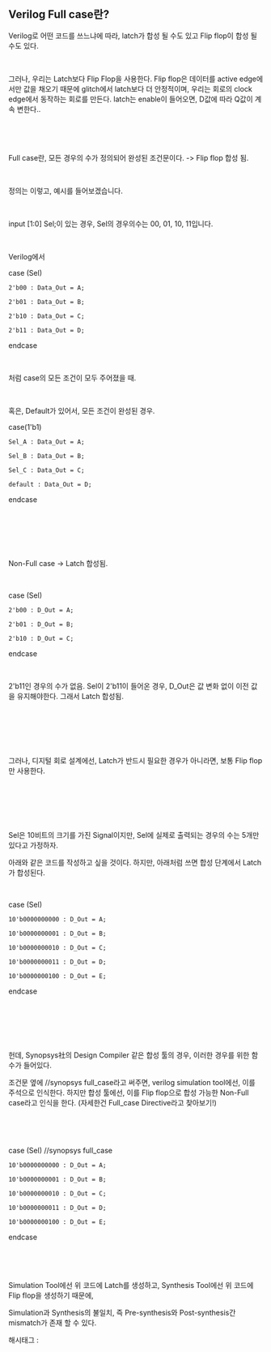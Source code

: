 ## Verilog Full case란?

Verilog로 어떤 코드를 쓰느냐에 따라, latch가 합성 될 수도 있고 Flip flop이 합성 될 수도 있다.

​

그러나, 우리는 Latch보다 Flip Flop을 사용한다. Flip flop은 데이터를 active edge에서만 값을 채오기 때문에 glitch에서 latch보다 더 안정적이며, 우리는 회로의 clock edge에서 동작하는 회로를 만든다. latch는 enable이 들어오면, D값에 따라 Q값이 계속 변한다..

​

​

Full case란, 모든 경우의 수가 정의되어 완성된 조건문이다. -> Flip flop 합성 됨.

​

정의는 이렇고, 예시를 들어보겠습니다.

​

input [1:0] Sel;이 있는 경우, Sel의 경우의수는 00, 01, 10, 11입니다.

​

Verilog에서

case (Sel)

    2'b00 : Data_Out = A;

    2'b01 : Data_Out = B;

    2'b10 : Data_Out = C;

    2'b11 : Data_Out = D;

endcase

​

처럼 case의 모든 조건이 모두 주어졌을 때.

​

혹은, Default가 있어서, 모든 조건이 완성된 경우.

case(1'b1)

    Sel_A : Data_Out = A;

    Sel_B : Data_Out = B;

    Sel_C : Data_Out = C;

    default : Data_Out = D;

endcase

​

​

​

Non-Full case -> Latch 합성됨.

​

case (Sel)

    2'b00 : D_Out = A;

    2'b01 : D_Out = B;

    2'b10 : D_Out = C;

endcase

​

2'b11인 경우의 수가 없음. Sel이 2'b11이 들어온 경우, D_Out은 값 변화 없이 이전 값을 유지해야한다. 그래서 Latch 합성됨.

​

​

​

그러나, 디지털 회로 설계에선, Latch가 반드시 필요한 경우가 아니라면, 보통 Flip flop만 사용한다.

​

​

​

Sel은 10비트의 크기를 가진 Signal이지만, Sel에 실제로 출력되는 경우의 수는 5개만 있다고 가정하자.

아래와 같은 코드를 작성하고 싶을 것이다. 하지만, 아래처럼 쓰면 합성 단계에서 Latch가 합성된다.

​

case (Sel)

    10'b0000000000 : D_Out = A;

    10'b0000000001 : D_Out = B;

    10'b0000000010 : D_Out = C;

    10'b0000000011 : D_Out = D;

    10'b0000000100 : D_Out = E;

endcase

​

​

​

헌데, Synopsys社의 Design Compiler 같은 합성 툴의 경우, 이러한 경우를 위한 함수가 들어있다.

조건문 옆에 //synopsys full_case라고 써주면, verilog simulation tool에선, 이를 주석으로 인식한다. 하지만 합성 툴에선, 이를 Flip flop으로 합성 가능한 Non-Full case라고 인식을 한다. (자세한건 Full_case Directive라고 찾아보기!)

​

​

case (Sel) //synopsys full_case

    10'b0000000000 : D_Out = A;

    10'b0000000001 : D_Out = B;

    10'b0000000010 : D_Out = C;

    10'b0000000011 : D_Out = D;

    10'b0000000100 : D_Out = E;

endcase

​

​

Simulation Tool에선 위 코드에 Latch를 생성하고, Synthesis Tool에선 위 코드에 Flip flop을 생성하기 때문에,

Simulation과 Synthesis의 불일치, 즉 Pre-synthesis와 Post-synthesis간 mismatch가 존재 할 수 있다.

 해시태그 : 